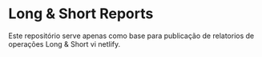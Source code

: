 # Long & Short Reports

Este repositório serve apenas como base para publicação de relatorios de operações Long & Short vi netlify.